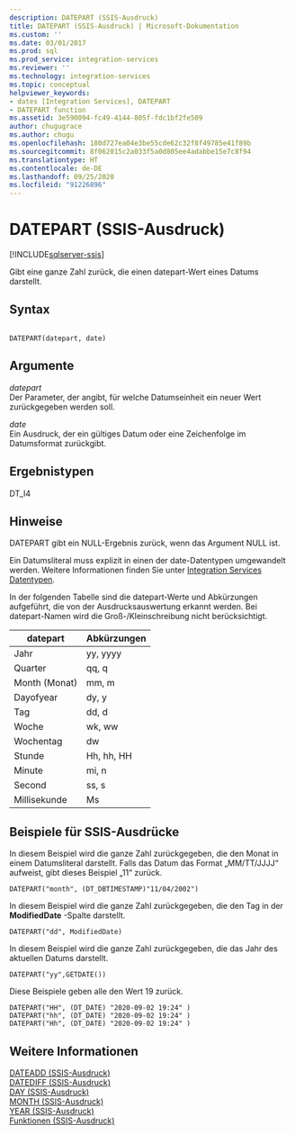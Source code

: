 ```yaml
---
description: DATEPART (SSIS-Ausdruck)
title: DATEPART (SSIS-Ausdruck) | Microsoft-Dokumentation
ms.custom: ''
ms.date: 03/01/2017
ms.prod: sql
ms.prod_service: integration-services
ms.reviewer: ''
ms.technology: integration-services
ms.topic: conceptual
helpviewer_keywords:
- dates [Integration Services], DATEPART
- DATEPART function
ms.assetid: 3e590094-fc49-4144-805f-fdc1bf2fe509
author: chugugrace
ms.author: chugu
ms.openlocfilehash: 180d727ea04e3be55cde62c32f8f49785e41f89b
ms.sourcegitcommit: 8f062015c2a033f5a0d805ee4adabbe15e7c8f94
ms.translationtype: HT
ms.contentlocale: de-DE
ms.lasthandoff: 09/25/2020
ms.locfileid: "91226896"
---
```

# <a name="datepart-ssis-expression"></a>DATEPART (SSIS-Ausdruck)

[!INCLUDE[sqlserver-ssis](../../includes/applies-to-version/sqlserver-ssis.md)]


  Gibt eine ganze Zahl zurück, die einen datepart-Wert eines Datums darstellt.  
  
## <a name="syntax"></a>Syntax  
  
```  
  
DATEPART(datepart, date)  
```  
  
## <a name="arguments"></a>Argumente  
 *datepart*  
 Der Parameter, der angibt, für welche Datumseinheit ein neuer Wert zurückgegeben werden soll.  
  
 *date*  
 Ein Ausdruck, der ein gültiges Datum oder eine Zeichenfolge im Datumsformat zurückgibt.  
  
## <a name="result-types"></a>Ergebnistypen  
 DT_I4  
  
## <a name="remarks"></a>Hinweise  
 DATEPART gibt ein NULL-Ergebnis zurück, wenn das Argument NULL ist.  
  
 Ein Datumsliteral muss explizit in einen der date-Datentypen umgewandelt werden. Weitere Informationen finden Sie unter [Integration Services Datentypen](../../integration-services/data-flow/integration-services-data-types.md).  
  
 In der folgenden Tabelle sind die datepart-Werte und Abkürzungen aufgeführt, die von der Ausdrucksauswertung erkannt werden. Bei datepart-Namen wird die Groß-/Kleinschreibung nicht berücksichtigt.  
  
|datepart|Abkürzungen|  
|--------------|-------------------|  
|Jahr|yy, yyyy|  
|Quarter|qq, q|  
|Month (Monat)|mm, m|  
|Dayofyear|dy, y|  
|Tag|dd, d|  
|Woche|wk, ww|  
|Wochentag|dw|  
|Stunde|Hh, hh, HH|  
|Minute|mi, n|  
|Second|ss, s|  
|Millisekunde|Ms|  
  
## <a name="ssis-expression-examples"></a>Beispiele für SSIS-Ausdrücke  
 In diesem Beispiel wird die ganze Zahl zurückgegeben, die den Monat in einem Datumsliteral darstellt. Falls das Datum das Format „MM/TT/JJJJ“ aufweist, gibt dieses Beispiel „11“ zurück.  
  
```  
DATEPART("month", (DT_DBTIMESTAMP)"11/04/2002")  
```  
  
 In diesem Beispiel wird die ganze Zahl zurückgegeben, die den Tag in der **ModifiedDate** -Spalte darstellt.  
  
```  
DATEPART("dd", ModifiedDate)  
```  
  
 In diesem Beispiel wird die ganze Zahl zurückgegeben, die das Jahr des aktuellen Datums darstellt.  
  
```  
DATEPART("yy",GETDATE())  
```  
  
 Diese Beispiele geben alle den Wert 19 zurück. 
  
```  
DATEPART("HH", (DT_DATE) "2020-09-02 19:24" )
DATEPART("hh", (DT_DATE) "2020-09-02 19:24" )
DATEPART("Hh", (DT_DATE) "2020-09-02 19:24" )
```  
  
## <a name="see-also"></a>Weitere Informationen  
 [DATEADD &#40;SSIS-Ausdruck&#41;](../../integration-services/expressions/dateadd-ssis-expression.md)   
 [DATEDIFF &#40;SSIS-Ausdruck&#41;](../../integration-services/expressions/datediff-ssis-expression.md)   
 [DAY &#40;SSIS-Ausdruck&#41;](../../integration-services/expressions/day-ssis-expression.md)   
 [MONTH &#40;SSIS-Ausdruck&#41;](../../integration-services/expressions/month-ssis-expression.md)   
 [YEAR &#40;SSIS-Ausdruck&#41;](../../integration-services/expressions/year-ssis-expression.md)   
 [Funktionen &#40;SSIS-Ausdruck&#41;](../../integration-services/expressions/functions-ssis-expression.md)  
  
  
